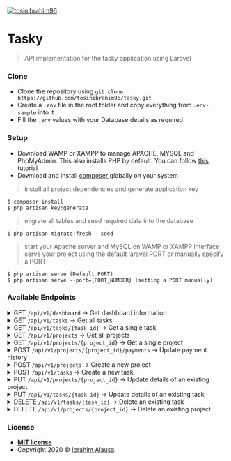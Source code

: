 [![tosinibrahim96](https://circleci.com/gh/tosinibrahim96/tasky.svg?style=svg)](https://tasky-be.herokuapp.com/)

# Tasky

> API implementation for the tasky application using Laravel


### Clone

- Clone the repository using `git clone https://github.com/tosinibrahim96/tasky.git`
- Create a `.env` file in the root folder and copy everything from `.env-sample` into it
- Fill the `.env` values with your Database details as required


### Setup

- Download WAMP or XAMPP to manage APACHE, MYSQL and PhpMyAdmin. This also installs PHP by default. You can follow [this ](https://youtu.be/h6DEDm7C37A)tutorial
- Download and install [composer ](https://getcomposer.org/)globally on your system

> install all project dependencies and generate application key

```shell
$ composer install
$ php artisan key:generate
```
> migrate all tables and seed required data into the database 

```shell
$ php artisan migrate:fresh --seed
```
> start your Apache server and MySQL on WAMP or XAMPP interface
> serve your project using the default laravel PORT or manually specify a PORT

```shell
$ php artisan serve (Default PORT)
$ php artisan serve --port={PORT_NUMBER} (setting a PORT manually)
```


### Available Endpoints

<details><summary class="section-title">GET <code>/api/v1/dashboard</code> -> Get dashboard information</summary></details>

<details><summary class="section-title">GET <code>/api/v1/tasks</code> -> Get all tasks</summary></details>

<details><summary class="section-title">GET <code>/api/v1/tasks/{task_id}</code> -> Get a single task</summary></details>

<details><summary class="section-title">GET <code>/api/v1/projects</code> -> Get all projects</summary></details>

<details><summary class="section-title">GET <code>/api/v1/projects/{project_id}</code> -> Get a single project</summary></details>

<details><summary class="section-title">POST <code>/api/v1/projects/{project_id}/payments</code> -> Update payment history</summary>

<div class="collapsable-details">
<div class="json-object-array">
	<pre>{
&nbsp; "amount_received": amount,
&nbsp; "updated_by":"Name of user updating the payment history",
}</pre>
</div>
</div>
</details>

<details><summary class="section-title">POST <code>/api/v1/projects</code> -> Create a new project</summary>

<div class="collapsable-details">
<div class="json-object-array">
	<pre>{
&nbsp; "name": "project_name",
&nbsp; "description":"project_description",
&nbsp; "amount_received": "total amount received from client so far",
&nbsp; "amount_expected":"expected total amount for the project",
}</pre>
</div>
</div>
</details>

<details><summary class="section-title">POST <code>/api/v1/tasks</code> -> Create a new task</summary>

<div class="collapsable-details">
<div class="json-object-array">
	<pre>{
&nbsp; "name": "task_name",
&nbsp; "description":"task_description",
&nbsp; "project_id": "the ID of the project this task belongs to",
&nbsp; "status":"current status of the task ('pending', 'in-progress' or 'done')",
}</pre>
</div>
</div>
</details>

<details><summary class="section-title">PUT <code>/api/v1/projects/{project_id}</code> -> Update details of an existing project</summary>

<div class="collapsable-details">
<div class="json-object-array">
	<pre>{
&nbsp; "name": "project_name",
&nbsp; "description":"project_description",
&nbsp; "amount_expected":"expected total amount for the project",
}</pre>
</div>
</div>
</details>

<details><summary class="section-title">PUT <code>/api/v1/tasks/{task_id}</code> -> Update details of an existing task</summary>

<div class="collapsable-details">
<div class="json-object-array">
	<pre>{
&nbsp; "name": "task_name",
&nbsp; "description":"task_description",
&nbsp; "status":"status of the task ('pending', 'in-progress' or 'done')",
}</pre>
</div>
</div>
</details>

<details><summary class="section-title">DELETE <code>/api/v1/tasks/{task_id}</code> -> Delete an existing task</summary></details>

<details><summary class="section-title">DELETE <code>/api/v1/projects/{project_id}</code> -> Delete an existing project</summary></details>

### License

- **[MIT license](http://opensource.org/licenses/mit-license.php)**
- Copyright 2020 © <a href="https://tosinibrahim96.github.io/Resume/" target="_blank">Ibrahim Alausa</a>.

